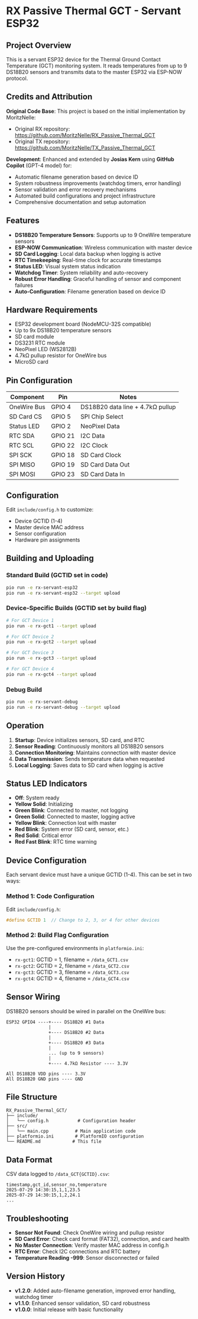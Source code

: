 # RX Passive Thermal GCT - Servant ESP32

## Project Overview
This is a servant ESP32 device for the Thermal Ground Contact Temperature (GCT) monitoring system. It reads temperatures from up to 9 DS18B20 sensors and transmits data to the master ESP32 via ESP-NOW protocol.

## Credits and Attribution
**Original Code Base**: This project is based on the initial implementation by MoritzNelle:
- Original RX repository: https://github.com/MoritzNelle/RX_Passive_Thermal_GCT
- Original TX repository: https://github.com/MoritzNelle/TX_Passive_Thermal_GCT

**Development**: Enhanced and extended by **Josias Kern** using **GitHub Copilot** (GPT-4 model) for:
- Automatic filename generation based on device ID
- System robustness improvements (watchdog timers, error handling)
- Sensor validation and error recovery mechanisms
- Automated build configurations and project infrastructure
- Comprehensive documentation and setup automation

## Features
- **DS18B20 Temperature Sensors**: Supports up to 9 OneWire temperature sensors
- **ESP-NOW Communication**: Wireless communication with master device
- **SD Card Logging**: Local data backup when logging is active
- **RTC Timekeeping**: Real-time clock for accurate timestamps
- **Status LED**: Visual system status indication
- **Watchdog Timer**: System reliability and auto-recovery
- **Robust Error Handling**: Graceful handling of sensor and component failures
- **Auto-Configuration**: Filename generation based on device ID

## Hardware Requirements
- ESP32 development board (NodeMCU-32S compatible)
- Up to 9x DS18B20 temperature sensors
- SD card module
- DS3231 RTC module
- NeoPixel LED (WS2812B)
- 4.7kΩ pullup resistor for OneWire bus
- MicroSD card

## Pin Configuration
| Component | Pin | Notes |
|-----------|-----|-------|
| OneWire Bus | GPIO 4 | DS18B20 data line + 4.7kΩ pullup |
| SD Card CS | GPIO 5 | SPI Chip Select |
| Status LED | GPIO 2 | NeoPixel Data |
| RTC SDA | GPIO 21 | I2C Data |
| RTC SCL | GPIO 22 | I2C Clock |
| SPI SCK | GPIO 18 | SD Card Clock |
| SPI MISO | GPIO 19 | SD Card Data Out |
| SPI MOSI | GPIO 23 | SD Card Data In |

## Configuration
Edit `include/config.h` to customize:
- Device GCTID (1-4)
- Master device MAC address
- Sensor configuration
- Hardware pin assignments

## Building and Uploading

### Standard Build (GCTID set in code)
```bash
pio run -e rx-servant-esp32
pio run -e rx-servant-esp32 --target upload
```

### Device-Specific Builds (GCTID set by build flag)
```bash
# For GCT Device 1
pio run -e rx-gct1 --target upload

# For GCT Device 2
pio run -e rx-gct2 --target upload

# For GCT Device 3
pio run -e rx-gct3 --target upload

# For GCT Device 4
pio run -e rx-gct4 --target upload
```

### Debug Build
```bash
pio run -e rx-servant-debug
pio run -e rx-servant-debug --target upload
```

## Operation
1. **Startup**: Device initializes sensors, SD card, and RTC
2. **Sensor Reading**: Continuously monitors all DS18B20 sensors
3. **Connection Monitoring**: Maintains connection with master device
4. **Data Transmission**: Sends temperature data when requested
5. **Local Logging**: Saves data to SD card when logging is active

## Status LED Indicators
- **Off**: System ready
- **Yellow Solid**: Initializing
- **Green Blink**: Connected to master, not logging
- **Green Solid**: Connected to master, logging active
- **Yellow Blink**: Connection lost with master
- **Red Blink**: System error (SD card, sensor, etc.)
- **Red Solid**: Critical error
- **Red Fast Blink**: RTC time warning

## Device Configuration
Each servant device must have a unique GCTID (1-4). This can be set in two ways:

### Method 1: Code Configuration
Edit `include/config.h`:
```c
#define GCTID 1  // Change to 2, 3, or 4 for other devices
```

### Method 2: Build Flag Configuration
Use the pre-configured environments in `platformio.ini`:
- `rx-gct1`: GCTID = 1, filename = `/data_GCT1.csv`
- `rx-gct2`: GCTID = 2, filename = `/data_GCT2.csv`
- `rx-gct3`: GCTID = 3, filename = `/data_GCT3.csv`
- `rx-gct4`: GCTID = 4, filename = `/data_GCT4.csv`

## Sensor Wiring
DS18B20 sensors should be wired in parallel on the OneWire bus:
```
ESP32 GPIO4 ----+---- DS18B20 #1 Data
                |
                +---- DS18B20 #2 Data
                |
                +---- DS18B20 #3 Data
                |
                ... (up to 9 sensors)
                |
                +---- 4.7kΩ Resistor ---- 3.3V

All DS18B20 VDD pins ---- 3.3V
All DS18B20 GND pins ---- GND
```

## File Structure
```
RX_Passive_Thermal_GCT/
├── include/
│   └── config.h           # Configuration header
├── src/
│   └── main.cpp          # Main application code
├── platformio.ini        # PlatformIO configuration
└── README.md            # This file
```

## Data Format
CSV data logged to `/data_GCT{GCTID}.csv`:
```
timestamp,gct_id,sensor_no,temperature
2025-07-29 14:30:15,1,1,23.5
2025-07-29 14:30:15,1,2,24.1
...
```

## Troubleshooting
- **Sensor Not Found**: Check OneWire wiring and pullup resistor
- **SD Card Error**: Check card format (FAT32), connection, and card health
- **No Master Connection**: Verify master MAC address in config.h
- **RTC Error**: Check I2C connections and RTC battery
- **Temperature Reading -999**: Sensor disconnected or failed

## Version History
- **v1.2.0**: Added auto-filename generation, improved error handling, watchdog timer
- **v1.1.0**: Enhanced sensor validation, SD card robustness
- **v1.0.0**: Initial release with basic functionality
